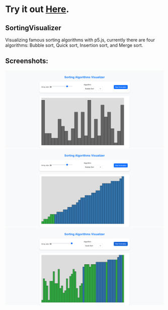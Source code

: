 # Try it out [Here](https://mrelyazid.github.io/SortingVisualizer/).

## SortingVisualizer
Visualizing famous sorting algorithms with p5.js, currently there are four algorithms: Bubble sort, Quick sort, Insertion sort, and Merge sort.

## Screenshots:
![pic1](./readmeassets/screen1.png)
![pic2](./readmeassets/screen2.png)
![pic3](./readmeassets/screen3.png)
